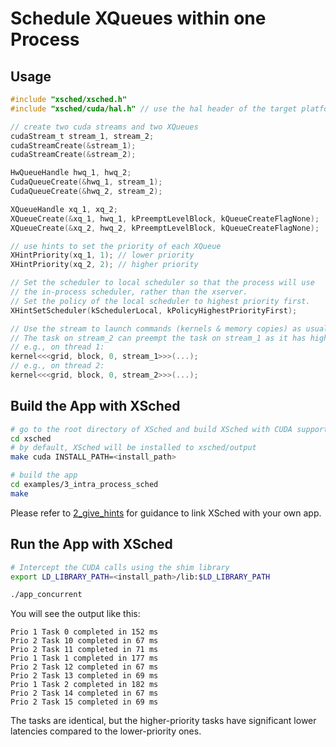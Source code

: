 # Schedule XQueues within one Process

## Usage

```c
#include "xsched/xsched.h"
#include "xsched/cuda/hal.h" // use the hal header of the target platform

// create two cuda streams and two XQueues
cudaStream_t stream_1, stream_2;
cudaStreamCreate(&stream_1);
cudaStreamCreate(&stream_2);

HwQueueHandle hwq_1, hwq_2;
CudaQueueCreate(&hwq_1, stream_1);
CudaQueueCreate(&hwq_2, stream_2);

XQueueHandle xq_1, xq_2;
XQueueCreate(&xq_1, hwq_1, kPreemptLevelBlock, kQueueCreateFlagNone);
XQueueCreate(&xq_2, hwq_2, kPreemptLevelBlock, kQueueCreateFlagNone);

// use hints to set the priority of each XQueue
XHintPriority(xq_1, 1); // lower priority
XHintPriority(xq_2, 2); // higher priority

// Set the scheduler to local scheduler so that the process will use
// the in-process scheduler, rather than the xserver.
// Set the policy of the local scheduler to highest priority first.
XHintSetScheduler(kSchedulerLocal, kPolicyHighestPriorityFirst);

// Use the stream to launch commands (kernels & memory copies) as usual.
// The task on stream_2 can preempt the task on stream_1 as it has higher priority.
// e.g., on thread 1:
kernel<<<grid, block, 0, stream_1>>>(...);
// e.g., on thread 2:
kernel<<<grid, block, 0, stream_2>>>(...);
```

## Build the App with XSched

```bash
# go to the root directory of XSched and build XSched with CUDA support
cd xsched
# by default, XSched will be installed to xsched/output
make cuda INSTALL_PATH=<install_path>

# build the app
cd examples/3_intra_process_sched
make
```

Please refer to [2_give_hints](../2_give_hints/README.md#link-xsched-with-your-own-app) for guidance to link XSched with your own app.

## Run the App with XSched

```bash
# Intercept the CUDA calls using the shim library
export LD_LIBRARY_PATH=<install_path>/lib:$LD_LIBRARY_PATH

./app_concurrent
```

You will see the output like this:

```
Prio 1 Task 0 completed in 152 ms
Prio 2 Task 10 completed in 67 ms
Prio 2 Task 11 completed in 71 ms
Prio 1 Task 1 completed in 177 ms
Prio 2 Task 12 completed in 67 ms
Prio 2 Task 13 completed in 69 ms
Prio 1 Task 2 completed in 182 ms
Prio 2 Task 14 completed in 67 ms
Prio 2 Task 15 completed in 69 ms
```

The tasks are identical, but the higher-priority tasks have significant lower latencies compared to the lower-priority ones.
